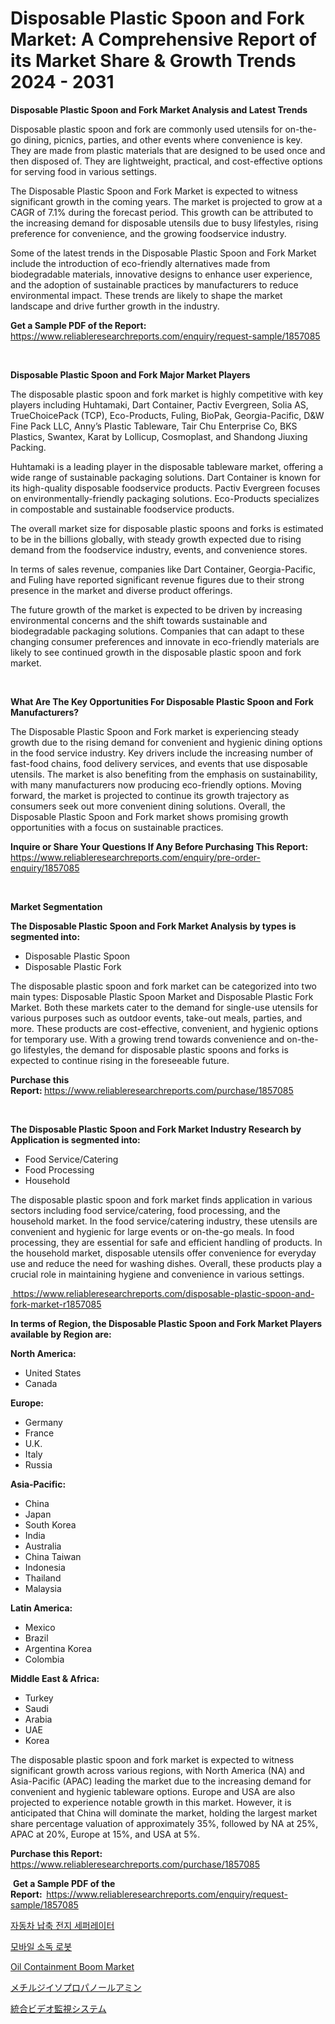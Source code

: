 <p><h1>Disposable Plastic Spoon and Fork Market: A Comprehensive Report of its Market Share & Growth Trends 2024 - 2031</h1></p><p><strong>Disposable Plastic Spoon and Fork Market Analysis and Latest Trends</strong></p>
<p><p>Disposable plastic spoon and fork are commonly used utensils for on-the-go dining, picnics, parties, and other events where convenience is key. They are made from plastic materials that are designed to be used once and then disposed of. They are lightweight, practical, and cost-effective options for serving food in various settings.</p><p>The Disposable Plastic Spoon and Fork Market is expected to witness significant growth in the coming years. The market is projected to grow at a CAGR of 7.1% during the forecast period. This growth can be attributed to the increasing demand for disposable utensils due to busy lifestyles, rising preference for convenience, and the growing foodservice industry.</p><p>Some of the latest trends in the Disposable Plastic Spoon and Fork Market include the introduction of eco-friendly alternatives made from biodegradable materials, innovative designs to enhance user experience, and the adoption of sustainable practices by manufacturers to reduce environmental impact. These trends are likely to shape the market landscape and drive further growth in the industry.</p></p>
<p><strong>Get a Sample PDF of the Report:&nbsp;</strong> <a href="https://www.reliableresearchreports.com/enquiry/request-sample/1857085">https://www.reliableresearchreports.com/enquiry/request-sample/1857085</a></p>
<p>&nbsp;</p>
<p><strong>Disposable Plastic Spoon and Fork Major Market Players</strong></p>
<p><p>The disposable plastic spoon and fork market is highly competitive with key players including Huhtamaki, Dart Container, Pactiv Evergreen, Solia AS, TrueChoicePack (TCP), Eco-Products, Fuling, BioPak, Georgia-Pacific, D&W Fine Pack LLC, Anny’s Plastic Tableware, Tair Chu Enterprise Co, BKS Plastics, Swantex, Karat by Lollicup, Cosmoplast, and Shandong Jiuxing Packing.</p><p>Huhtamaki is a leading player in the disposable tableware market, offering a wide range of sustainable packaging solutions. Dart Container is known for its high-quality disposable foodservice products. Pactiv Evergreen focuses on environmentally-friendly packaging solutions. Eco-Products specializes in compostable and sustainable foodservice products.</p><p>The overall market size for disposable plastic spoons and forks is estimated to be in the billions globally, with steady growth expected due to rising demand from the foodservice industry, events, and convenience stores. </p><p>In terms of sales revenue, companies like Dart Container, Georgia-Pacific, and Fuling have reported significant revenue figures due to their strong presence in the market and diverse product offerings. </p><p>The future growth of the market is expected to be driven by increasing environmental concerns and the shift towards sustainable and biodegradable packaging solutions. Companies that can adapt to these changing consumer preferences and innovate in eco-friendly materials are likely to see continued growth in the disposable plastic spoon and fork market.</p></p>
<p>&nbsp;</p>
<p><strong>What Are The Key Opportunities For Disposable Plastic Spoon and Fork Manufacturers?</strong></p>
<p><p>The Disposable Plastic Spoon and Fork market is experiencing steady growth due to the rising demand for convenient and hygienic dining options in the food service industry. Key drivers include the increasing number of fast-food chains, food delivery services, and events that use disposable utensils. The market is also benefiting from the emphasis on sustainability, with many manufacturers now producing eco-friendly options. Moving forward, the market is projected to continue its growth trajectory as consumers seek out more convenient dining solutions. Overall, the Disposable Plastic Spoon and Fork market shows promising growth opportunities with a focus on sustainable practices.</p></p>
<p><strong>Inquire or Share Your Questions If Any Before Purchasing This Report:</strong> <a href="https://www.reliableresearchreports.com/enquiry/pre-order-enquiry/1857085">https://www.reliableresearchreports.com/enquiry/pre-order-enquiry/1857085</a></p>
<p>&nbsp;</p>
<p><strong>Market Segmentation</strong></p>
<p><strong>The Disposable Plastic Spoon and Fork Market Analysis by types is segmented into:</strong></p>
<p><ul><li>Disposable Plastic Spoon</li><li>Disposable Plastic Fork</li></ul></p>
<p><p>The disposable plastic spoon and fork market can be categorized into two main types: Disposable Plastic Spoon Market and Disposable Plastic Fork Market. Both these markets cater to the demand for single-use utensils for various purposes such as outdoor events, take-out meals, parties, and more. These products are cost-effective, convenient, and hygienic options for temporary use. With a growing trend towards convenience and on-the-go lifestyles, the demand for disposable plastic spoons and forks is expected to continue rising in the foreseeable future.</p></p>
<p><strong>Purchase this Report:&nbsp;</strong><a href="https://www.reliableresearchreports.com/purchase/1857085">https://www.reliableresearchreports.com/purchase/1857085</a></p>
<p>&nbsp;</p>
<p><strong>The Disposable Plastic Spoon and Fork Market Industry Research by Application is segmented into:</strong></p>
<p><ul><li>Food Service/Catering</li><li>Food Processing</li><li>Household</li></ul></p>
<p><p>The disposable plastic spoon and fork market finds application in various sectors including food service/catering, food processing, and the household market. In the food service/catering industry, these utensils are convenient and hygienic for large events or on-the-go meals. In food processing, they are essential for safe and efficient handling of products. In the household market, disposable utensils offer convenience for everyday use and reduce the need for washing dishes. Overall, these products play a crucial role in maintaining hygiene and convenience in various settings.</p></p>
<p><a href="https://www.reliableresearchreports.com/disposable-plastic-spoon-and-fork-market-r1857085">&nbsp;https://www.reliableresearchreports.com/disposable-plastic-spoon-and-fork-market-r1857085</a></p>
<p><strong>In terms of Region, the Disposable Plastic Spoon and Fork Market Players available by Region are:</strong></p>
<p>
    <p> <strong> North America: </strong>
        <ul>
            <li>United States</li>
            <li>Canada</li>
        </ul>
        </p> 
    <p> <strong> Europe: </strong>
        <ul>
            <li>Germany</li>
            <li>France</li>
            <li>U.K.</li>
            <li>Italy</li>
            <li>Russia</li>
        </ul>
        </p> 
    <p> <strong> Asia-Pacific: </strong>
        <ul>
            <li>China</li>
            <li>Japan</li>
            <li>South Korea</li>
            <li>India</li>
            <li>Australia</li>
            <li>China Taiwan</li>
            <li>Indonesia</li>
            <li>Thailand</li>
            <li>Malaysia</li>
        </ul>
        </p> 
    <p> <strong> Latin America: </strong>
        <ul>
            <li>Mexico</li>
            <li>Brazil</li>
            <li>Argentina Korea</li>
            <li>Colombia</li>
        </ul>
        </p> 
    <p> <strong> Middle East & Africa: </strong>
        <ul>
            <li>Turkey</li>
            <li>Saudi</li>
            <li>Arabia</li>
            <li>UAE</li>
            <li>Korea</li>
        </ul>
    </p>
    </p>
<p><p>The disposable plastic spoon and fork market is expected to witness significant growth across various regions, with North America (NA) and Asia-Pacific (APAC) leading the market due to the increasing demand for convenient and hygienic tableware options. Europe and USA are also projected to experience notable growth in this market. However, it is anticipated that China will dominate the market, holding the largest market share percentage valuation of approximately 35%, followed by NA at 25%, APAC at 20%, Europe at 15%, and USA at 5%.</p></p>
<p><strong>Purchase this Report: </strong><a href="https://www.reliableresearchreports.com/purchase/1857085">https://www.reliableresearchreports.com/purchase/1857085</a></p>
<p>&nbsp;<strong>Get a Sample PDF of the Report:&nbsp;&nbsp;</strong><a href="https://www.reliableresearchreports.com/enquiry/request-sample/1857085">https://www.reliableresearchreports.com/enquiry/request-sample/1857085</a></p>
<p><strong></strong></p>
<p><p><a href="https://github.com/johneahan44556754/Market-Research-Report-List-1/blob/main/9952076149692.md">자동차 납축 전지 세퍼레이터</a></p><p><a href="https://github.com/sougarounis/Market-Research-Report-List-4/blob/main/4658861149693.md">모바일 소독 로봇</a></p><p><a href="https://github.com/ashepherd82/Market-Research-Report-List-5/blob/main/oil-containment-boom-market.md">Oil Containment Boom Market</a></p><p><a href="https://github.com/zjkmgcs938405/Market-Research-Report-List-2/blob/main/2659889141860.md">メチルジイソプロパノールアミン</a></p><p><a href="https://github.com/mohamedbakry57/Market-Research-Report-List-4/blob/main/7728861141859.md">統合ビデオ監視システム</a></p></p>
